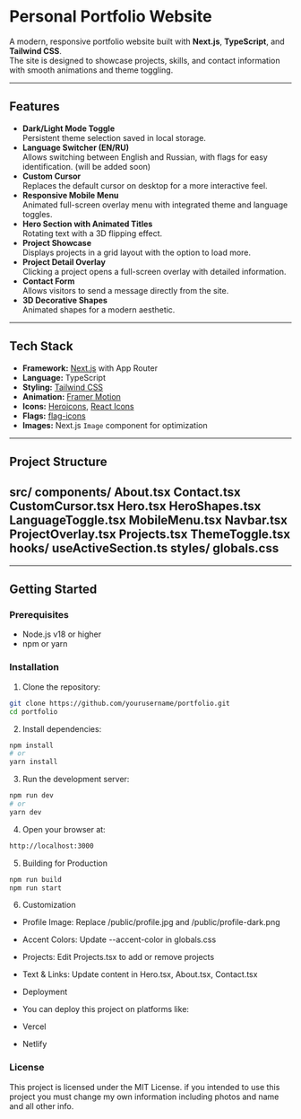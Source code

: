 # Personal Portfolio Website

A modern, responsive portfolio website built with **Next.js**, **TypeScript**, and **Tailwind CSS**.  
The site is designed to showcase projects, skills, and contact information with smooth animations and theme toggling.

---

## Features

- **Dark/Light Mode Toggle**  
  Persistent theme selection saved in local storage.
- **Language Switcher (EN/RU)**  
  Allows switching between English and Russian, with flags for easy identification. (will be added soon)
- **Custom Cursor**  
  Replaces the default cursor on desktop for a more interactive feel.
- **Responsive Mobile Menu**  
  Animated full-screen overlay menu with integrated theme and language toggles.
- **Hero Section with Animated Titles**  
  Rotating text with a 3D flipping effect.
- **Project Showcase**  
  Displays projects in a grid layout with the option to load more.
- **Project Detail Overlay**  
  Clicking a project opens a full-screen overlay with detailed information.
- **Contact Form**  
  Allows visitors to send a message directly from the site.
- **3D Decorative Shapes**  
  Animated shapes for a modern aesthetic.

---

## Tech Stack

- **Framework:** [Next.js](https://nextjs.org/) with App Router
- **Language:** TypeScript
- **Styling:** [Tailwind CSS](https://tailwindcss.com/)
- **Animation:** [Framer Motion](https://www.framer.com/motion/)
- **Icons:** [Heroicons](https://heroicons.com/), [React Icons](https://react-icons.github.io/react-icons/)
- **Flags:** [flag-icons](https://www.npmjs.com/package/flag-icons)
- **Images:** Next.js `Image` component for optimization

---

## Project Structure

src/
components/
About.tsx
Contact.tsx
CustomCursor.tsx
Hero.tsx
HeroShapes.tsx
LanguageToggle.tsx
MobileMenu.tsx
Navbar.tsx
ProjectOverlay.tsx
Projects.tsx
ThemeToggle.tsx
hooks/
useActiveSection.ts
styles/
globals.css
---


---

## Getting Started

### Prerequisites

- Node.js v18 or higher
- npm or yarn

### Installation

1. Clone the repository:

```bash
git clone https://github.com/yourusername/portfolio.git
cd portfolio
```

2. Install dependencies:
```bash
npm install
# or 
yarn install
```
3. Run the development server:
```bash
npm run dev
# or
yarn dev
```
4. Open your browser at:
```bash
http://localhost:3000
```
5. Building for Production
```bash
npm run build
npm run start
```

6. Customization

- Profile Image: Replace /public/profile.jpg and /public/profile-dark.png

- Accent Colors: Update --accent-color in globals.css

- Projects: Edit Projects.tsx to add or remove projects

- Text & Links: Update content in Hero.tsx, About.tsx, Contact.tsx

- Deployment

- You can deploy this project on platforms like:

- Vercel

- Netlify

### License

This project is licensed under the MIT License.
if you intended to use this project you must change my own information including photos and name and all other info.